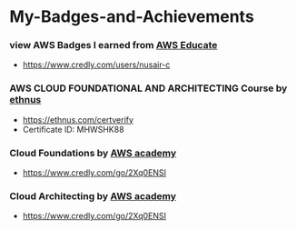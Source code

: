 # My-Badges-and-Achievements

### view AWS Badges I earned from [AWS Educate](https://aws.amazon.com/education/awseducate/)
- https://www.credly.com/users/nusair-c

### AWS CLOUD FOUNDATIONAL AND ARCHITECTING Course by [ethnus ](https://ethnus.com/)
- https://ethnus.com/certverify 
- Certificate ID:  MHWSHK88  

### Cloud Foundations by [AWS academy](https://aws.amazon.com/training/awsacademy/)
- https://www.credly.com/go/2Xq0ENSI

### Cloud Architecting by [AWS academy](https://aws.amazon.com/training/awsacademy/) 
- https://www.credly.com/go/2Xq0ENSI

